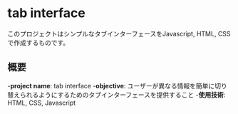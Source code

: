 # tab interface
このプロジェクトはシンプルなタブインターフェースをJavascript, HTML, CSSで作成するものです。

## 概要
-**project name**: tab interface
-**objective**: ユーザーが異なる情報を簡単に切り替えられるようにするためのタブインターフェースを提供すること
-**使用技術**: HTML, CSS, Javascript

